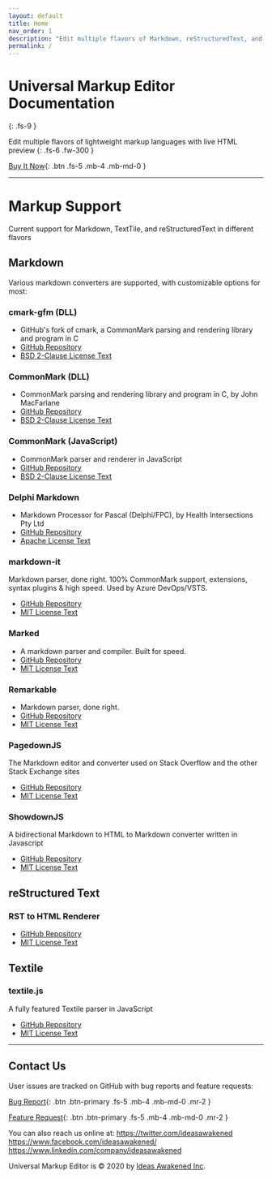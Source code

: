 ```yaml
---
layout: default
title: Home
nav_order: 1
description: "Edit multiple flavors of Markdown, reStructuredText, and Textile with live HTML preview."
permalink: /
---
```


# Universal Markup Editor Documentation
{: .fs-9 }

Edit multiple flavors of lightweight markup languages with live HTML preview
{: .fs-6 .fw-300 }

[Buy It Now](https://www.microsoft.com/en-us/store/apps/windows/){: .btn .fs-5 .mb-4 .mb-md-0 }

---

# Markup Support
Current support for Markdown, TextTile, and reStructuredText in different flavors

## Markdown
Various markdown converters are supported, with customizable options for most:

### cmark-gfm (DLL)
* GitHub's fork of cmark, a CommonMark parsing and rendering library and program in C
* [GitHub Repository](https://github.com/github/cmark-gfm)
* [BSD 2-Clause License Text](ume://License_DLL_JohnMacFarlane_cmark_gfm.md)

### CommonMark (DLL)
* CommonMark parsing and rendering library and program in C, by John MacFarlane
* [GitHub Repository](https://github.com/commonmark/cmark)
* [BSD 2-Clause License Text](ume://License_DLL_JohnMacFarlane_CommonMark.md)

### CommonMark (JavaScript)
* CommonMark parser and renderer in JavaScript
* [GitHub Repository](https://github.com/commonmark/commonmark.js)
* [BSD 2-Clause License Text](ume://License_JS_JohnMacFarlane_CommonMark.md)

### Delphi Markdown
* Markdown Processor for Pascal (Delphi/FPC), by Health Intersections Pty Ltd
* [GitHub Repository](https://github.com/grahamegrieve/delphi-markdown)
* [Apache License Text](ume://License_GrahameGrieve_DelphiMarkdown.md)

### markdown-it
Markdown parser, done right. 100% CommonMark support, extensions, syntax plugins & high speed. Used by Azure DevOps/VSTS.
* [GitHub Repository](https://github.com/markdown-it/markdown-it)
* [MIT License Text](ume://License_VitalyPuzrin_AlexKocharin_markdownit.md)

### Marked
* A markdown parser and compiler. Built for speed.
* [GitHub Repository](https://github.com/markedjs/marked)
* [MIT License Text](ume://License_ChristopherJeffrey_marked.md)

### Remarkable
* Markdown parser, done right.
* [GitHub Repository](https://github.com/jonschlinkert/remarkable)
* [MIT License Text](ume://License_JonSchlinkert_remarkable.md)

### PagedownJS
The Markdown editor and converter used on Stack Overflow and the other Stack Exchange sites
* [GitHub Repository](https://github.com/StackExchange/pagedown)
* [MIT License Text](ume://License_Pagedown.md)

### ShowdownJS
A bidirectional Markdown to HTML to Markdown converter written in Javascript
* [GitHub Repository](https://github.com/showdownjs/showdown)
* [MIT License Text](ume://License_Showdown.md)


## reStructured Text

### RST to HTML Renderer
* [GitHub Repository](https://github.com/thoward/rst2html)
* [MIT License Text](ume://License_TroyHoward_rst2html.md)

## Textile

### textile.js
A fully featured Textile parser in JavaScript
* [GitHub Repository](https://github.com/borgar/textile-js)
* [MIT License Text](ume://License_Borgar_textile.md)

---

## Contact Us

User issues are tracked on GitHub with bug reports and feature requests:  

[Bug Report](https://github.com/ideasawakened/universalmarkupeditor/issues/new?labels=bug&template=bug_report.md){: .btn .btn-primary .fs-5 .mb-4 .mb-md-0 .mr-2 }

[Feature Request](https://github.com/ideasawakened/universalmarkupeditor/issues/new?labels=enhancement&template=feature_request.md){: .btn .btn-primary .fs-5 .mb-4 .mb-md-0 .mr-2 }

You can also reach us online at:
https://twitter.com/ideasawakened
https://www.facebook.com/ideasawakened/
https://www.linkedin.com/company/ideasawakened

Universal Markup Editor is &copy; 2020 by [Ideas Awakened Inc](https://www.ideasawakened.com).